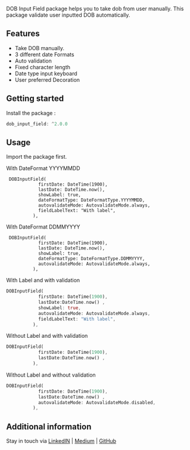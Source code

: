 <!-- 
This README describes the package. If you publish this package to pub.dev,
this README's contents appear on the landing page for your package.

For information about how to write a good package README, see the guide for
[writing package pages](https://dart.dev/guides/libraries/writing-package-pages). 

For general information about developing packages, see the Dart guide for
[creating packages](https://dart.dev/guides/libraries/create-library-packages)
and the Flutter guide for
[developing packages and plugins](https://flutter.dev/developing-packages). 
-->

DOB Input Field package helps you to take dob from user manually. This package validate user inputted DOB automatically.

## Features

 - Take DOB manually.
 - 3 different date Formats
 - Auto validation
 - Fixed character length
 - Date type input keyboard
 - User preferred Decoration

## Getting started

  Install the package :
```dart
dob_input_field: ^2.0.0
```

## Usage

Import the package first.

With DateFormat YYYYMMDD
``` 
 DOBInputField(
            firstDate: DateTime(1900),
            lastDate: DateTime.now(),
            showLabel: true,
            dateFormatType: DateFormatType.YYYYMMDD,
            autovalidateMode: AutovalidateMode.always,
            fieldLabelText: "With label",
          ),
```

With DateFormat DDMMYYYY
``` 
 DOBInputField(
            firstDate: DateTime(1900),
            lastDate: DateTime.now(),
            showLabel: true,
            dateFormatType: DateFormatType.DDMMYYYY,
            autovalidateMode: AutovalidateMode.always,
          ),
```

With Label and with validation
```dart
DOBInputField(
            firstDate: DateTime(1900),
            lastDate:DateTime.now() ,
            showLabel: true,
            autovalidateMode: AutovalidateMode.always,
            fieldLabelText: "With label",
          ),
```

Without Label and with validation
```dart
DOBInputField(
            firstDate: DateTime(1900),
            lastDate:DateTime.now() ,
          ),          
```
Without Label and without validation
```dart
DOBInputField(
            firstDate: DateTime(1900),
            lastDate:DateTime.now() ,
            autovalidateMode: AutovalidateMode.disabled,
          ),          
```

## Additional information
Stay in touch via [LinkedIN](https://www.linkedin.com/in/lakshydeep-14/)  | [Medium](https://lakshydeep-14.medium.com/) | [GitHub](https://github.com/lakshydeep-14)
